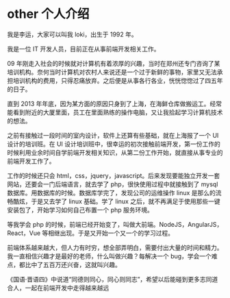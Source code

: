 # other 个人介绍

我是李运，大家可以叫我 loki，出生于 1992 年。

我是一位 IT 开发人员，目前正在从事前端开发相关工作。

09 年刚走入社会的时候就对计算机有着浓厚的兴趣，当时在郑州还专门咨询了某培训机构。奈何当时计算机对农村人来说还是一个过于新鲜的事物，家里又无法承担培训机构的费用，只得忍痛放弃。之后便是从事各行各业，恍恍惚惚过了四五年的日子。

直到 2013 年年底，因为某方面的原因只身到了上海，在海鲜仓库做搬运工。经常能看到附近的大厦里面，员工在里面熟练的操作电脑，又让我拾起学习计算机技术的想法。

之前有接触过一段时间的室内设计，软件上还算有些基础，就在上海报了一个 UI 设计的培训班。在 UI 设计培训班中，很幸运的初次接触前端开发，第一份工作的时候利用业余时间自学前端开发相关知识，从第二份工作开始，就直接从事专业的前端开发工作了。

工作的时候还只会 html，css，jquery，javascript。后来发现要能独立开发一套网站，还要会一门后端语言，就去学了 php，很快使用过程中就接触到了 mysql 数据库。用数据库的时候。数据库学完了，发现公司的运维操作 linux 是那么的流畅酷炫，于是又去学了 linux 基础。学了 linux 之后，就不再满足于使用那些一键安装包了，开始学习如何自己布置一个 php 服务环境。

等我学会 php 的时候，前端已经开始变了，叫做大前端。NodeJS，AngularJS，React，Vue 等相继出现。于是又开始一个又一个的学习过程。

前端体系越来越大，但人力有时穷，想全部弄明白，需要付出大量的时间和精力。我一直相信兴趣才是最好的老师，什么叫做兴趣？每解决一个 bug，学会一个难点，都比中了五百万还兴奋，这就叫兴趣。

《国语·晋语四》中说道“同德则同心，同心则同志”，希望以后能碰到更多志同道合人，一起在前端开发中走得越来越远
